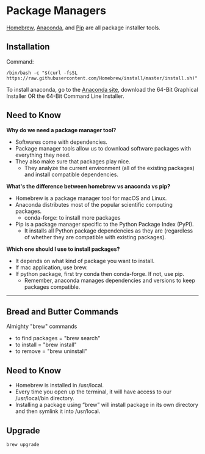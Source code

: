 Package Managers
================

<a href="https://brew.sh/" target="_blank" rel="noreferrer">Homebrew</a>, <a href="https://docs.conda.io/en/latest/" target="_blank" rel="noreferrer">Anaconda</a>, and <a href="https://pip.pypa.io/en/stable/" target="_blank" rel="noreferrer">Pip</a> are all package installer tools.

## Installation
Command:  
```
/bin/bash -c "$(curl -fsSL https://raw.githubusercontent.com/Homebrew/install/master/install.sh)"
```
To install anaconda, go to the <a href="https://www.anaconda.com/products/individual" target="_blank" rel="noreferrer">Anaconda site</a>, download the 64-Bit Graphical Installer OR the 64-Bit Command Line Installer.

## Need to Know

**Why do we need a package manager tool?**
* Softwares come with dependencies. 
* Package manager tools allow us to download software packages with everything they need.
* They also make sure that packages play nice.
    * They analyze the current environment (all of the existing packages) and install compatible dependencies. 

**What's the difference between homebrew vs anaconda vs pip?**
* Homebrew is a package manager tool for macOS and Linux.
* Anaconda distributes most of the popular scientific computing packages.
    * conda-forge: to install more packages
* Pip is a package manager specific to the Python Package Index (PyPI).
    * It installs all Python package dependencies as they are (regardless of whether they are compatible with existing packages).

**Which one should I use to install packages?**  
* It depends on what kind of package you want to install.
* If mac application, use brew.
* If python package, first try conda then conda-forge. If not, use pip.
    * Remember, anaconda manages dependencies and versions to keep packages compatible. 
    
------
## Bread and Butter Commands

Almighty "brew" commands
* to find packages = "brew search"
* to install = "brew install"
* to remove = "brew uninstall"


## Need to Know
* Homebrew is installed in /usr/local.  
* Every time you open up the terminal, it will have access to our /usr/local/bin directory.  
* Installing a package using “brew” will install package in its own directory and then symlink it into /usr/local. 


## Upgrade
```
brew upgrade
```